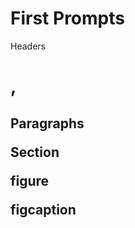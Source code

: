 # First Prompts

Headers <h1>, <h2>
Paragraphs <p>
Section <section>
figure <figure></figure>
figcaption <figure>
